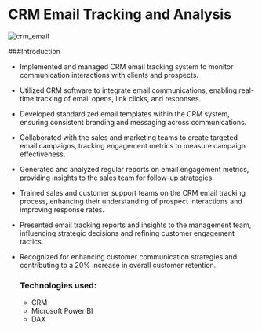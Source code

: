 # CRM Email Tracking and Analysis

![crm_email](https://github.com/digeorgiewa/CRM-Emails-Tracking--Power-BI/assets/100164246/4efec86f-5491-4740-af63-ba8a75db1ade)


###Introduction

- Implemented and managed CRM email tracking system to monitor communication interactions with clients and prospects.
- Utilized CRM software to integrate email communications, enabling real-time tracking of email opens, link clicks, and responses.
- Developed standardized email templates within the CRM system, ensuring consistent branding and messaging across communications.
- Collaborated with the sales and marketing teams to create targeted email campaigns, tracking engagement metrics to measure campaign effectiveness.
- Generated and analyzed regular reports on email engagement metrics, providing insights to the sales team for follow-up strategies.
- Trained sales and customer support teams on the CRM email tracking process, enhancing their understanding of prospect interactions and improving response rates.
- Presented email tracking reports and insights to the management team, influencing strategic decisions and refining customer engagement tactics.
- Recognized for enhancing customer communication strategies and contributing to a 20% increase in overall customer retention.

  ### Technologies used:
  - CRM
  - Microsoft Power BI
  - DAX
